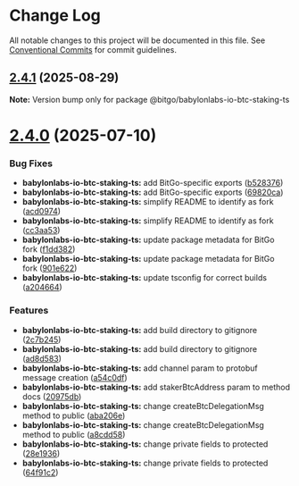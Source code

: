 # Change Log

All notable changes to this project will be documented in this file.
See [Conventional Commits](https://conventionalcommits.org) for commit guidelines.

## [2.4.1](https://github.com/BitGo/BitGoJS/compare/@bitgo/babylonlabs-io-btc-staking-ts@2.4.0...@bitgo/babylonlabs-io-btc-staking-ts@2.4.1) (2025-08-29)

**Note:** Version bump only for package @bitgo/babylonlabs-io-btc-staking-ts

# [2.4.0](https://github.com/BitGo/BitGoJS/compare/@bitgo/babylonlabs-io-btc-staking-ts@1.2.0...@bitgo/babylonlabs-io-btc-staking-ts@2.4.0) (2025-07-10)

### Bug Fixes

- **babylonlabs-io-btc-staking-ts:** add BitGo-specific exports ([b528376](https://github.com/BitGo/BitGoJS/commit/b528376342d5010a603f39d68d5ddda580973d58))
- **babylonlabs-io-btc-staking-ts:** add BitGo-specific exports ([69820ca](https://github.com/BitGo/BitGoJS/commit/69820ca79200d801f2eba8206c5beb7e5e075f5d))
- **babylonlabs-io-btc-staking-ts:** simplify README to identify as fork ([acd0974](https://github.com/BitGo/BitGoJS/commit/acd097407e449c16a57f383427409d33ff8c3a6c))
- **babylonlabs-io-btc-staking-ts:** simplify README to identify as fork ([cc3aa53](https://github.com/BitGo/BitGoJS/commit/cc3aa532e8ecee2c15f07ca902e7bdc90688a123))
- **babylonlabs-io-btc-staking-ts:** update package metadata for BitGo fork ([f1dd382](https://github.com/BitGo/BitGoJS/commit/f1dd3828016da30985934c879c125746d6e1b9c8))
- **babylonlabs-io-btc-staking-ts:** update package metadata for BitGo fork ([901e622](https://github.com/BitGo/BitGoJS/commit/901e6221532265085598cb91c80965a325aeb40b))
- **babylonlabs-io-btc-staking-ts:** update tsconfig for correct builds ([a204664](https://github.com/BitGo/BitGoJS/commit/a204664d2dba485e39f2f7adb56420f792067f6d))

### Features

- **babylonlabs-io-btc-staking-ts:** add build directory to gitignore ([2c7b245](https://github.com/BitGo/BitGoJS/commit/2c7b245425858b4c1d01982c4383b01baeb54c0d))
- **babylonlabs-io-btc-staking-ts:** add build directory to gitignore ([ad8d583](https://github.com/BitGo/BitGoJS/commit/ad8d583ae08065c385a34b22aaa8f04d70f96b6b))
- **babylonlabs-io-btc-staking-ts:** add channel param to protobuf message creation ([a54c0df](https://github.com/BitGo/BitGoJS/commit/a54c0df83b00ab8371db3b8336c3c169a2100610))
- **babylonlabs-io-btc-staking-ts:** add stakerBtcAddress param to method docs ([20975db](https://github.com/BitGo/BitGoJS/commit/20975dbced7aa1ce69a236bc9b06c47efe10305f))
- **babylonlabs-io-btc-staking-ts:** change createBtcDelegationMsg method to public ([aba206e](https://github.com/BitGo/BitGoJS/commit/aba206edabf8a3a07a343689abeadf1a56700fd5))
- **babylonlabs-io-btc-staking-ts:** change createBtcDelegationMsg method to public ([a8cdd58](https://github.com/BitGo/BitGoJS/commit/a8cdd58b00c97fb19b92548582d0a89c714f3bdd))
- **babylonlabs-io-btc-staking-ts:** change private fields to protected ([28e1936](https://github.com/BitGo/BitGoJS/commit/28e1936db9c6073ee0e847562ab809e05a044e08))
- **babylonlabs-io-btc-staking-ts:** change private fields to protected ([64f91c2](https://github.com/BitGo/BitGoJS/commit/64f91c2aaf656dc6c90c274c9d099b302119faf9))
